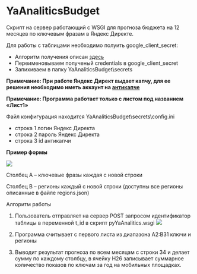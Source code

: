 # YaAnaliticsBudget
Скрипт на сервер работающий с WSGI для прогноза бюджета на 12 месяцев по ключевым фразам в Яндекс Директе.

Для работы с таблицами необходимо полуить google_client_secret:

* Алгоритм получения описан [здесь](https://developers.google.com/sheets/api/quickstart/python)
* Переименовываем полученый credentials в google_client_secret
* Запихиваем в папку YaAnaliticsBudget\secrets

**Примечание: При работе Яндекс Директ выдает капчу, для ее решения необходимо иметь аккаунт на [антикапче](https://anti-captcha.com/mainpage)**

**Примечание: Программа работает только с листом под названием «Лист1»**

Файл конфигурация находится YaAnaliticsBudget\secrets\config.ini
* строка 1 логин Яндекс Директа
* строка 2 пароль Яндекс Директа
* строка 3 id антикапчи



**Пример формы**

![](https://github.com/PAvel00m/YaAnaliticsBudget/blob/master/1.png)
 
Столбец А – ключевые фразы каждая с новой строки

Столбец B – регионы каждый с новой строки (доступны все регионы описанные в файле regions.json)


Алгоритм работы
1.	Пользователь отправляет на сервер POST запросом идентификатор таблицы в переменной t_id в скрипт pyYaAnalitics.wsgi
![](https://github.com/PAvel00m/YaAnaliticsBudget/blob/master/2.png)
 
2.	Программа считывает с первого листа из диапазона А2:B31 ключи и регионы

3.	Выводит результат прогноза по всем месяцам с строки 34 и делает сумму по каждому столбцу, в ячейку H26 записывает суммарное количество показов по ключам за год на мобильных площадках.


